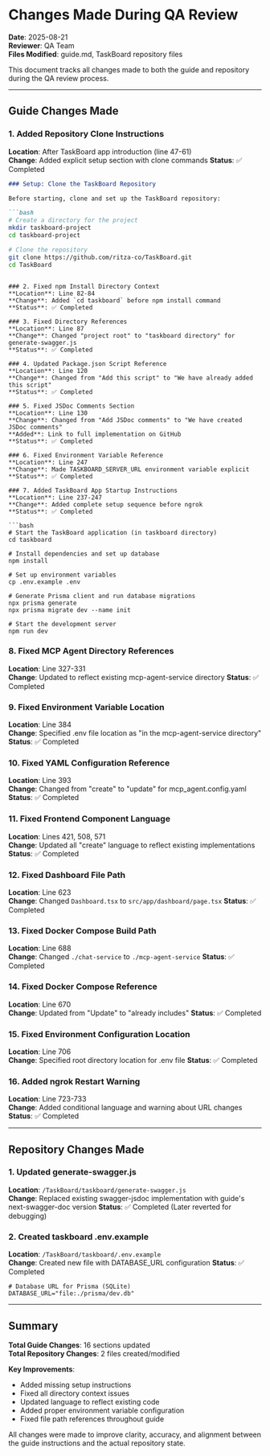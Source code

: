 # Changes Made During QA Review

**Date**: 2025-08-21  
**Reviewer**: QA Team  
**Files Modified**: guide.md, TaskBoard repository files

This document tracks all changes made to both the guide and repository during the QA review process.

---

## Guide Changes Made

### 1. Added Repository Clone Instructions
**Location**: After TaskBoard app introduction (line 47-61)  
**Change**: Added explicit setup section with clone commands
**Status**: ✅ Completed

```markdown
### Setup: Clone the TaskBoard Repository

Before starting, clone and set up the TaskBoard repository:

```bash
# Create a directory for the project
mkdir taskboard-project
cd taskboard-project

# Clone the repository
git clone https://github.com/ritza-co/TaskBoard.git
cd TaskBoard
```
```

### 2. Fixed npm Install Directory Context  
**Location**: Line 82-84  
**Change**: Added `cd taskboard` before npm install command
**Status**: ✅ Completed

### 3. Fixed Directory References
**Location**: Line 87  
**Change**: Changed "project root" to "taskboard directory" for generate-swagger.js
**Status**: ✅ Completed

### 4. Updated Package.json Script Reference
**Location**: Line 120  
**Change**: Changed from "Add this script" to "We have already added this script"
**Status**: ✅ Completed

### 5. Fixed JSDoc Comments Section
**Location**: Line 130  
**Change**: Changed from "Add JSDoc comments" to "We have created JSDoc comments"
**Added**: Link to full implementation on GitHub
**Status**: ✅ Completed

### 6. Fixed Environment Variable Reference
**Location**: Line 247  
**Change**: Made TASKBOARD_SERVER_URL environment variable explicit
**Status**: ✅ Completed

### 7. Added TaskBoard App Startup Instructions
**Location**: Line 237-247  
**Change**: Added complete setup sequence before ngrok
**Status**: ✅ Completed

```bash
# Start the TaskBoard application (in taskboard directory)
cd taskboard

# Install dependencies and set up database
npm install

# Set up environment variables
cp .env.example .env

# Generate Prisma client and run database migrations
npx prisma generate
npx prisma migrate dev --name init

# Start the development server
npm run dev
```

### 8. Fixed MCP Agent Directory References
**Location**: Line 327-331  
**Change**: Updated to reflect existing mcp-agent-service directory
**Status**: ✅ Completed

### 9. Fixed Environment Variable Location
**Location**: Line 384  
**Change**: Specified .env file location as "in the mcp-agent-service directory"
**Status**: ✅ Completed

### 10. Fixed YAML Configuration Reference
**Location**: Line 393  
**Change**: Changed from "create" to "update" for mcp_agent.config.yaml
**Status**: ✅ Completed

### 11. Fixed Frontend Component Language
**Location**: Lines 421, 508, 571  
**Change**: Updated all "create" language to reflect existing implementations
**Status**: ✅ Completed

### 12. Fixed Dashboard File Path
**Location**: Line 623  
**Change**: Changed `Dashboard.tsx` to `src/app/dashboard/page.tsx`
**Status**: ✅ Completed

### 13. Fixed Docker Compose Build Path
**Location**: Line 688  
**Change**: Changed `./chat-service` to `./mcp-agent-service`
**Status**: ✅ Completed

### 14. Fixed Docker Compose Reference
**Location**: Line 670  
**Change**: Updated from "Update" to "already includes"
**Status**: ✅ Completed

### 15. Fixed Environment Configuration Location
**Location**: Line 706  
**Change**: Specified root directory location for .env file
**Status**: ✅ Completed

### 16. Added ngrok Restart Warning
**Location**: Line 723-733  
**Change**: Added conditional language and warning about URL changes
**Status**: ✅ Completed

---

## Repository Changes Made

### 1. Updated generate-swagger.js
**Location**: `/TaskBoard/taskboard/generate-swagger.js`  
**Change**: Replaced existing swagger-jsdoc implementation with guide's next-swagger-doc version
**Status**: ✅ Completed (Later reverted for debugging)

### 2. Created taskboard .env.example
**Location**: `/TaskBoard/taskboard/.env.example`  
**Change**: Created new file with DATABASE_URL configuration
**Status**: ✅ Completed

```env
# Database URL for Prisma (SQLite)
DATABASE_URL="file:./prisma/dev.db"
```

---

## Summary

**Total Guide Changes**: 16 sections updated  
**Total Repository Changes**: 2 files created/modified  

**Key Improvements**:
- Added missing setup instructions
- Fixed all directory context issues  
- Updated language to reflect existing code
- Added proper environment variable configuration
- Fixed file path references throughout guide

All changes were made to improve clarity, accuracy, and alignment between the guide instructions and the actual repository state.